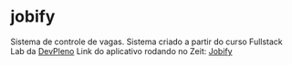 # jobify
Sistema de controle de vagas.
Sistema criado a partir do curso Fullstack Lab da [DevPleno](http://www.devpleno.com)
Link do aplicativo rodando no Zeit: [Jobify](https://jobify-sigma-two.now.sh/)